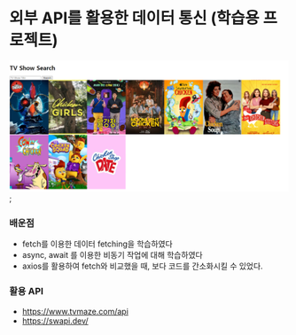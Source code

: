 # 외부 API를 활용한 데이터 통신 (학습용 프로젝트)

![result](images/result.png);

### 배운점

- fetch를 이용한 데이터 fetching을 학습하였다
- async, await 를 이용한 비동기 작업에 대해 학습하였다
- axios를 활용하여 fetch와 비교했을 때, 보다 코드를 간소화시킬 수 있었다.

### 활용 API

- https://www.tvmaze.com/api
- https://swapi.dev/
